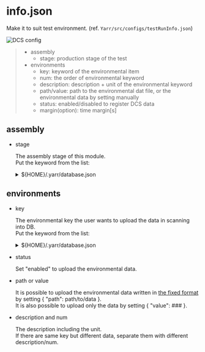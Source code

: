 # info.json

Make it to suit test environment. (ref. `Yarr/src/configs/testRunInfo.json`)

![DCS config](https://github.com/jlab-hep/localDB-tools/blob/devel/docs/images/dcs_config.png)
>* assembly
>   * stage: production stage of the test 
>* environments
>   * key: keyword of the environmental item
>   * num: the order of environmental keyword
>   * description: description + unit of the environmental keyword
>   * path/value: path to the environmental dat file, or the environmental data by setting manually
>   * status: enabled/disabled to register DCS data
>   * margin(option): time margin[s] 

## assembly
* stage 

  The assembly stage of this module. <br>
  Put the keyword from the list: 

  <details><summary>${HOME}/.yarr/database.json</summary><div>

  ```
  {
      "stage": [
          "Bare Module",
          "Wire Bonded",
          "Potted",
          "Final Electrical",
          "Complete",
          "Loaded",
          "Parylene",
          "Initial Electrical",
          "Thermal Cycling",
          "Flex + Bare Module Attachment"
      ]
  }
  ```
  ---
  </div></details>

## environments 
* key

  The environmental key the user wants to upload the data in scanning into DB. <br>
  Put the keyword from the list:

  <details><summary>${HOME}/.yarr/database.json</summary><div>

  ```
  {
      "environment": [
          "vddd_voltage",
          "vddd_current",
          "vdda_voltage",
          "vdda_current",
          "hv_voltage",
          "hv_current",
          "temperature"
      ],
  } 
  ```

  ---
  </div></details>

* status
  
  Set "enabled" to upload the environmental data.

* path or value

  It is possible to upload the environmental data written in [the fixed format](https://github.com/jlab-hep/Yarr/wiki/DCS-information) by setting { "path": path/to/data }. <br>
  It is also possible to upload only the data by setting { "value": ### }.
  
* description and num

  The description including the unit. <br>
  If there are same key but different data, separate them with different description/num.